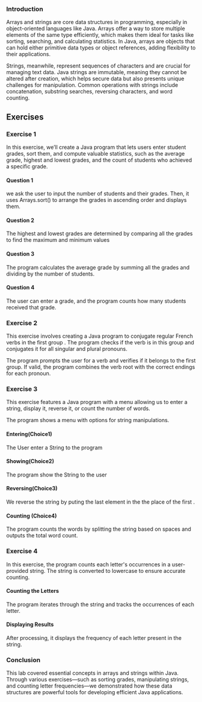 ### Introduction

Arrays and strings are core data structures in programming, especially in object-oriented languages like Java. Arrays offer a way to store multiple elements of the same type efficiently, which makes them ideal for tasks like sorting, searching, and calculating statistics. In Java, arrays are objects that can hold either primitive data types or object references, adding flexibility to their applications.

Strings, meanwhile, represent sequences of characters and are crucial for managing text data. Java strings are immutable, meaning they cannot be altered after creation, which helps secure data but also presents unique challenges for manipulation. Common operations with strings include concatenation, substring searches, reversing characters, and word counting.

## Exercises

### Exercise 1
In this exercise, we’ll create a Java program that lets users enter student grades, sort them, and compute valuable statistics, such as the average grade, highest and lowest grades, and the count of students who achieved a specific grade.

#### Question 1
we ask the user to input the number of students and their grades. Then, it uses Arrays.sort() to arrange the grades in ascending order and displays them.

#### Question 2
The highest and lowest grades are determined by comparing all the grades to find the maximum and minimum values

#### Question 3
The program calculates the average grade by summing all the grades and dividing by the number of students.

#### Question 4
The user can enter a grade, and the program counts how many students received that grade.

### Exercise 2
This exercise involves creating a Java program to conjugate regular French verbs in the first group . The program checks if the verb is in this group and conjugates it for all singular and plural pronouns.

The program prompts the user for a verb and verifies if it belongs to the first group. If valid, the program combines the verb root with the correct endings for each pronoun.

### Exercise 3
This exercise features a Java program with a menu allowing us to enter a string, display it, reverse it, or count the number of words.

The program shows a menu with options for string manipulations.

#### Entering(Choice1)
The User enter a String to the program

#### Showing(Choice2)
The program show the String to the user

#### Reversing(Choice3)
We reverse the string by puting the last element in the the place of the first  .

#### Counting (Choice4)
The program counts the words by splitting the string based on spaces and outputs the total word count.

### Exercise 4
In this exercise, the program counts each letter's occurrences in a user-provided string. The string is converted to lowercase to ensure accurate counting.

#### Counting the Letters
The program iterates through the string and tracks the occurrences of each letter.

#### Displaying Results
After processing, it displays the frequency of each letter present in the string.

### Conclusion
This lab covered essential concepts in arrays and strings within Java. Through various exercises—such as sorting grades, manipulating strings, and counting letter frequencies—we demonstrated how these data structures are powerful tools for developing efficient Java applications.
